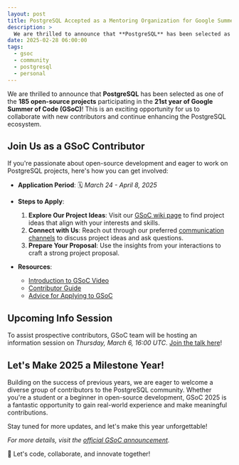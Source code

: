 ```yaml
---
layout: post
title: PostgreSQL Accepted as a Mentoring Organization for Google Summer of Code 2025!
description: >
  We are thrilled to announce that **PostgreSQL** has been selected as one of the **185 open-source projects** participating in the **21st year of Google Summer of Code (GSoC)**! This is an exciting opportunity for us to collaborate with new contributors and continue enhancing the PostgreSQL ecosystem.
date: 2025-02-28 06:00:00
tags:
  - gsoc
  - community
  - postgresql
  - personal
---
```


We are thrilled to announce that **PostgreSQL** has been selected as one of the **185 open-source projects** participating in the **21st year of Google Summer of Code (GSoC)**! This is an exciting opportunity for us to collaborate with new contributors and continue enhancing the PostgreSQL ecosystem.

## Join Us as a GSoC Contributor

If you're passionate about open-source development and eager to work on PostgreSQL projects, here's how you can get involved:

- **Application Period**: 🗓️ _March 24 - April 8, 2025_

- **Steps to Apply**:

  1. **Explore Our Project Ideas**: Visit our [GSoC wiki page](https://wiki.postgresql.org/wiki/GSoC_2025) to find project ideas that align with your interests and skills.
  2. **Connect with Us**: Reach out through our preferred [communication channels](https://wiki.postgresql.org/wiki/GSoC) to discuss project ideas and ask questions.
  3. **Prepare Your Proposal**: Use the insights from your interactions to craft a strong project proposal.

- **Resources**:
  - [Introduction to GSoC Video](https://youtube.com/watch?v=Wxjxwx7mqaI&feature=shared)
  - [Contributor Guide](https://google.github.io/gsocguides/student/)
  - [Advice for Applying to GSoC](https://developers.google.com/open-source/gsoc/help/student-advice)

## Upcoming Info Session

To assist prospective contributors, GSoC team will be hosting an information session on _Thursday, March 6, 16:00 UTC_.
[Join the talk here](https://meet.google.com/gyq-mcuz-wey)!

## Let's Make 2025 a Milestone Year!

Building on the success of previous years, we are eager to welcome a diverse group of contributors to the PostgreSQL community. Whether you're a student or a beginner in open-source development, GSoC 2025 is a fantastic opportunity to gain real-world experience and make meaningful contributions.

Stay tuned for more updates, and let's make this year unforgettable!

_For more details, visit the [official GSoC announcement](https://opensource.googleblog.com/2025/02/meet-mentoring-organizations-of-gsoc.html)._

🚀 Let's code, collaborate, and innovate together!
